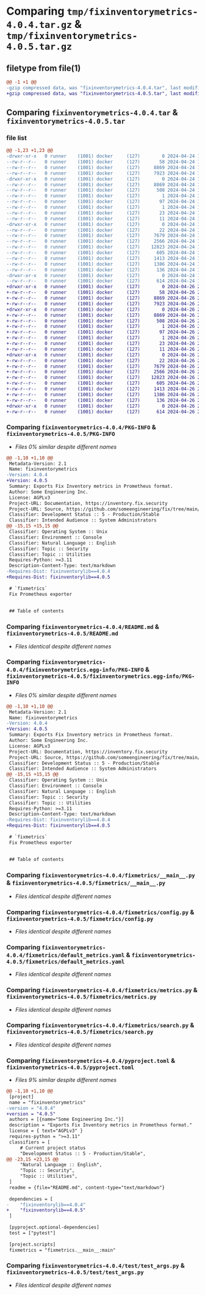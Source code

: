 # Comparing `tmp/fixinventorymetrics-4.0.4.tar.gz` & `tmp/fixinventorymetrics-4.0.5.tar.gz`

## filetype from file(1)

```diff
@@ -1 +1 @@
-gzip compressed data, was "fixinventorymetrics-4.0.4.tar", last modified: Wed Apr 24 19:33:40 2024, max compression
+gzip compressed data, was "fixinventorymetrics-4.0.5.tar", last modified: Fri Apr 26 20:21:53 2024, max compression
```

## Comparing `fixinventorymetrics-4.0.4.tar` & `fixinventorymetrics-4.0.5.tar`

### file list

```diff
@@ -1,23 +1,23 @@
-drwxr-xr-x   0 runner    (1001) docker     (127)        0 2024-04-24 19:33:40.624146 fixinventorymetrics-4.0.4/
--rw-r--r--   0 runner    (1001) docker     (127)       58 2024-04-24 19:30:46.000000 fixinventorymetrics-4.0.4/MANIFEST.in
--rw-r--r--   0 runner    (1001) docker     (127)     8869 2024-04-24 19:33:40.624146 fixinventorymetrics-4.0.4/PKG-INFO
--rw-r--r--   0 runner    (1001) docker     (127)     7923 2024-04-24 19:30:46.000000 fixinventorymetrics-4.0.4/README.md
-drwxr-xr-x   0 runner    (1001) docker     (127)        0 2024-04-24 19:33:40.624146 fixinventorymetrics-4.0.4/fixinventorymetrics.egg-info/
--rw-r--r--   0 runner    (1001) docker     (127)     8869 2024-04-24 19:33:40.000000 fixinventorymetrics-4.0.4/fixinventorymetrics.egg-info/PKG-INFO
--rw-r--r--   0 runner    (1001) docker     (127)      508 2024-04-24 19:33:40.000000 fixinventorymetrics-4.0.4/fixinventorymetrics.egg-info/SOURCES.txt
--rw-r--r--   0 runner    (1001) docker     (127)        1 2024-04-24 19:33:40.000000 fixinventorymetrics-4.0.4/fixinventorymetrics.egg-info/dependency_links.txt
--rw-r--r--   0 runner    (1001) docker     (127)       97 2024-04-24 19:33:40.000000 fixinventorymetrics-4.0.4/fixinventorymetrics.egg-info/entry_points.txt
--rw-r--r--   0 runner    (1001) docker     (127)        1 2024-04-24 19:31:51.000000 fixinventorymetrics-4.0.4/fixinventorymetrics.egg-info/not-zip-safe
--rw-r--r--   0 runner    (1001) docker     (127)       23 2024-04-24 19:33:40.000000 fixinventorymetrics-4.0.4/fixinventorymetrics.egg-info/requires.txt
--rw-r--r--   0 runner    (1001) docker     (127)       11 2024-04-24 19:33:40.000000 fixinventorymetrics-4.0.4/fixinventorymetrics.egg-info/top_level.txt
-drwxr-xr-x   0 runner    (1001) docker     (127)        0 2024-04-24 19:33:40.624146 fixinventorymetrics-4.0.4/fixmetrics/
--rw-r--r--   0 runner    (1001) docker     (127)       22 2024-04-24 19:30:46.000000 fixinventorymetrics-4.0.4/fixmetrics/__init__.py
--rw-r--r--   0 runner    (1001) docker     (127)     7679 2024-04-24 19:30:46.000000 fixinventorymetrics-4.0.4/fixmetrics/__main__.py
--rw-r--r--   0 runner    (1001) docker     (127)     2566 2024-04-24 19:30:46.000000 fixinventorymetrics-4.0.4/fixmetrics/config.py
--rw-r--r--   0 runner    (1001) docker     (127)    12823 2024-04-24 19:30:46.000000 fixinventorymetrics-4.0.4/fixmetrics/default_metrics.yaml
--rw-r--r--   0 runner    (1001) docker     (127)      605 2024-04-24 19:30:46.000000 fixinventorymetrics-4.0.4/fixmetrics/metrics.py
--rw-r--r--   0 runner    (1001) docker     (127)     1413 2024-04-24 19:30:46.000000 fixinventorymetrics-4.0.4/fixmetrics/search.py
--rw-r--r--   0 runner    (1001) docker     (127)     1386 2024-04-24 19:30:46.000000 fixinventorymetrics-4.0.4/pyproject.toml
--rw-r--r--   0 runner    (1001) docker     (127)      136 2024-04-24 19:33:40.624146 fixinventorymetrics-4.0.4/setup.cfg
-drwxr-xr-x   0 runner    (1001) docker     (127)        0 2024-04-24 19:33:40.624146 fixinventorymetrics-4.0.4/test/
--rw-r--r--   0 runner    (1001) docker     (127)      614 2024-04-24 19:30:46.000000 fixinventorymetrics-4.0.4/test/test_args.py
+drwxr-xr-x   0 runner    (1001) docker     (127)        0 2024-04-26 20:21:53.552878 fixinventorymetrics-4.0.5/
+-rw-r--r--   0 runner    (1001) docker     (127)       58 2024-04-26 20:18:54.000000 fixinventorymetrics-4.0.5/MANIFEST.in
+-rw-r--r--   0 runner    (1001) docker     (127)     8869 2024-04-26 20:21:53.552878 fixinventorymetrics-4.0.5/PKG-INFO
+-rw-r--r--   0 runner    (1001) docker     (127)     7923 2024-04-26 20:18:54.000000 fixinventorymetrics-4.0.5/README.md
+drwxr-xr-x   0 runner    (1001) docker     (127)        0 2024-04-26 20:21:53.552878 fixinventorymetrics-4.0.5/fixinventorymetrics.egg-info/
+-rw-r--r--   0 runner    (1001) docker     (127)     8869 2024-04-26 20:21:53.000000 fixinventorymetrics-4.0.5/fixinventorymetrics.egg-info/PKG-INFO
+-rw-r--r--   0 runner    (1001) docker     (127)      508 2024-04-26 20:21:53.000000 fixinventorymetrics-4.0.5/fixinventorymetrics.egg-info/SOURCES.txt
+-rw-r--r--   0 runner    (1001) docker     (127)        1 2024-04-26 20:21:53.000000 fixinventorymetrics-4.0.5/fixinventorymetrics.egg-info/dependency_links.txt
+-rw-r--r--   0 runner    (1001) docker     (127)       97 2024-04-26 20:21:53.000000 fixinventorymetrics-4.0.5/fixinventorymetrics.egg-info/entry_points.txt
+-rw-r--r--   0 runner    (1001) docker     (127)        1 2024-04-26 20:20:00.000000 fixinventorymetrics-4.0.5/fixinventorymetrics.egg-info/not-zip-safe
+-rw-r--r--   0 runner    (1001) docker     (127)       23 2024-04-26 20:21:53.000000 fixinventorymetrics-4.0.5/fixinventorymetrics.egg-info/requires.txt
+-rw-r--r--   0 runner    (1001) docker     (127)       11 2024-04-26 20:21:53.000000 fixinventorymetrics-4.0.5/fixinventorymetrics.egg-info/top_level.txt
+drwxr-xr-x   0 runner    (1001) docker     (127)        0 2024-04-26 20:21:53.552878 fixinventorymetrics-4.0.5/fixmetrics/
+-rw-r--r--   0 runner    (1001) docker     (127)       22 2024-04-26 20:18:54.000000 fixinventorymetrics-4.0.5/fixmetrics/__init__.py
+-rw-r--r--   0 runner    (1001) docker     (127)     7679 2024-04-26 20:18:54.000000 fixinventorymetrics-4.0.5/fixmetrics/__main__.py
+-rw-r--r--   0 runner    (1001) docker     (127)     2566 2024-04-26 20:18:54.000000 fixinventorymetrics-4.0.5/fixmetrics/config.py
+-rw-r--r--   0 runner    (1001) docker     (127)    12823 2024-04-26 20:18:54.000000 fixinventorymetrics-4.0.5/fixmetrics/default_metrics.yaml
+-rw-r--r--   0 runner    (1001) docker     (127)      605 2024-04-26 20:18:54.000000 fixinventorymetrics-4.0.5/fixmetrics/metrics.py
+-rw-r--r--   0 runner    (1001) docker     (127)     1413 2024-04-26 20:18:54.000000 fixinventorymetrics-4.0.5/fixmetrics/search.py
+-rw-r--r--   0 runner    (1001) docker     (127)     1386 2024-04-26 20:18:54.000000 fixinventorymetrics-4.0.5/pyproject.toml
+-rw-r--r--   0 runner    (1001) docker     (127)      136 2024-04-26 20:21:53.552878 fixinventorymetrics-4.0.5/setup.cfg
+drwxr-xr-x   0 runner    (1001) docker     (127)        0 2024-04-26 20:21:53.552878 fixinventorymetrics-4.0.5/test/
+-rw-r--r--   0 runner    (1001) docker     (127)      614 2024-04-26 20:18:54.000000 fixinventorymetrics-4.0.5/test/test_args.py
```

### Comparing `fixinventorymetrics-4.0.4/PKG-INFO` & `fixinventorymetrics-4.0.5/PKG-INFO`

 * *Files 0% similar despite different names*

```diff
@@ -1,10 +1,10 @@
 Metadata-Version: 2.1
 Name: fixinventorymetrics
-Version: 4.0.4
+Version: 4.0.5
 Summary: Exports Fix Inventory metrics in Prometheus format.
 Author: Some Engineering Inc.
 License: AGPLv3
 Project-URL: Documentation, https://inventory.fix.security
 Project-URL: Source, https://github.com/someengineering/fix/tree/main/fixmetrics
 Classifier: Development Status :: 5 - Production/Stable
 Classifier: Intended Audience :: System Administrators
@@ -15,15 +15,15 @@
 Classifier: Operating System :: Unix
 Classifier: Environment :: Console
 Classifier: Natural Language :: English
 Classifier: Topic :: Security
 Classifier: Topic :: Utilities
 Requires-Python: >=3.11
 Description-Content-Type: text/markdown
-Requires-Dist: fixinventorylib==4.0.4
+Requires-Dist: fixinventorylib==4.0.5
 
 # `fixmetrics`
 Fix Prometheus exporter
 
 
 ## Table of contents
```

### Comparing `fixinventorymetrics-4.0.4/README.md` & `fixinventorymetrics-4.0.5/README.md`

 * *Files identical despite different names*

### Comparing `fixinventorymetrics-4.0.4/fixinventorymetrics.egg-info/PKG-INFO` & `fixinventorymetrics-4.0.5/fixinventorymetrics.egg-info/PKG-INFO`

 * *Files 0% similar despite different names*

```diff
@@ -1,10 +1,10 @@
 Metadata-Version: 2.1
 Name: fixinventorymetrics
-Version: 4.0.4
+Version: 4.0.5
 Summary: Exports Fix Inventory metrics in Prometheus format.
 Author: Some Engineering Inc.
 License: AGPLv3
 Project-URL: Documentation, https://inventory.fix.security
 Project-URL: Source, https://github.com/someengineering/fix/tree/main/fixmetrics
 Classifier: Development Status :: 5 - Production/Stable
 Classifier: Intended Audience :: System Administrators
@@ -15,15 +15,15 @@
 Classifier: Operating System :: Unix
 Classifier: Environment :: Console
 Classifier: Natural Language :: English
 Classifier: Topic :: Security
 Classifier: Topic :: Utilities
 Requires-Python: >=3.11
 Description-Content-Type: text/markdown
-Requires-Dist: fixinventorylib==4.0.4
+Requires-Dist: fixinventorylib==4.0.5
 
 # `fixmetrics`
 Fix Prometheus exporter
 
 
 ## Table of contents
```

### Comparing `fixinventorymetrics-4.0.4/fixmetrics/__main__.py` & `fixinventorymetrics-4.0.5/fixmetrics/__main__.py`

 * *Files identical despite different names*

### Comparing `fixinventorymetrics-4.0.4/fixmetrics/config.py` & `fixinventorymetrics-4.0.5/fixmetrics/config.py`

 * *Files identical despite different names*

### Comparing `fixinventorymetrics-4.0.4/fixmetrics/default_metrics.yaml` & `fixinventorymetrics-4.0.5/fixmetrics/default_metrics.yaml`

 * *Files identical despite different names*

### Comparing `fixinventorymetrics-4.0.4/fixmetrics/metrics.py` & `fixinventorymetrics-4.0.5/fixmetrics/metrics.py`

 * *Files identical despite different names*

### Comparing `fixinventorymetrics-4.0.4/fixmetrics/search.py` & `fixinventorymetrics-4.0.5/fixmetrics/search.py`

 * *Files identical despite different names*

### Comparing `fixinventorymetrics-4.0.4/pyproject.toml` & `fixinventorymetrics-4.0.5/pyproject.toml`

 * *Files 9% similar despite different names*

```diff
@@ -1,10 +1,10 @@
 [project]
 name = "fixinventorymetrics"
-version = "4.0.4"
+version = "4.0.5"
 authors = [{name="Some Engineering Inc."}]
 description = "Exports Fix Inventory metrics in Prometheus format."
 license = { text="AGPLv3" }
 requires-python = ">=3.11"
 classifiers = [
     # Current project status
     "Development Status :: 5 - Production/Stable",
@@ -23,15 +23,15 @@
     "Natural Language :: English",
     "Topic :: Security",
     "Topic :: Utilities",
 ]
 readme = {file="README.md", content-type="text/markdown"}
 
 dependencies = [
-    "fixinventorylib==4.0.4"
+    "fixinventorylib==4.0.5"
 ]
 
 [pyproject.optional-dependencies]
 test = ["pytest"]
 
 [project.scripts]
 fixmetrics = "fixmetrics.__main__:main"
```

### Comparing `fixinventorymetrics-4.0.4/test/test_args.py` & `fixinventorymetrics-4.0.5/test/test_args.py`

 * *Files identical despite different names*

